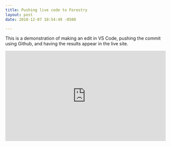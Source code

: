 ```yaml
---
title: Pushing live code to Forestry
layout: post
date: 2018-12-07 10:54:49 -0500

---
```

This is a demonstration of making an edit in VS Code, pushing the commit using Github, and having the results appear in the live site.

<div style="position: relative; padding-bottom: 56.25%; height: 0;"><iframe src="https://www.useloom.com/embed/70a5daaa23074cb3b6a991b1e527d27d" frameborder="0" webkitallowfullscreen mozallowfullscreen allowfullscreen style="position: absolute; top: 0; left: 0; width: 100%; height: 100%;"></iframe></div>
